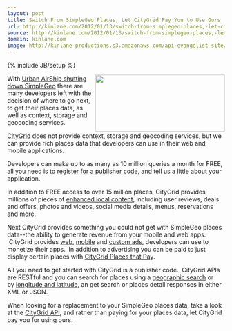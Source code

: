 ```yaml
---
layout: post
title: Switch From SimpleGeo Places, Let CityGrid Pay You to Use Ours
url: http://kinlane.com/2012/01/13/switch-from-simplegeo-places,-let-citygrid-pay-you-to-use-ours/
source: http://kinlane.com/2012/01/13/switch-from-simplegeo-places,-let-citygrid-pay-you-to-use-ours/
domain: kinlane.com
image: http://kinlane-productions.s3.amazonaws.com/api-evangelist-site/blog/simplegeo-to-citygrid.png
---
```

{% include JB/setup %}<p>
     <img class="aligncenter size-medium wp-image-493" title="simplegeo-to-citygrid" src="http://www.citygridmedia.com/developer/wp-content/uploads/2012/01/simplegeo-to-citygrid-300x132.png" alt="" width="300" height="132" align="right" />With&nbsp;<a title="Urban Airship shutting down SimpleGeo" href="http://www.citygridmedia.com/developer/blog/urban-airship-shutting-down-simplegeo/">Urban AirShip shutting down SimpleGeo</a>&nbsp;there are many developers left with the decision of where to go next, to get their places data, as well as context, storage and geocoding services.
</p>
<p>
     <a href="http://www.citygrid.com/">CityGrid</a>&nbsp;does not provide context, storage and geocoding services, but we can provide rich places data that developers can use in their web and mobile applications.
</p>
<p>
     Developers can make up to as many as 10 million queries a month for FREE, all you need is to&nbsp;<a title="register for a publisher code" href="http://developer.citygridmedia.com/dashboard/registration">register for a publisher code</a>, and tell us a little about your application.
</p>
<p>
     In addition to FREE access to over 15 million places, CityGrid provides millions of pieces of&nbsp;<a title="enhanced local content" href="http://docs.citygridmedia.com/display/citygridv2/Content+by+CityGrid">enhanced local content</a>, including user reviews, deals and offers, photos and videos, social media details, menus, reservations and more.
</p>
<p>
     Next CityGrid provides something you could not get with SimpleGeo places data--the ability to generate revenue from your mobile and web apps. &nbsp;CityGrid provides&nbsp;<a title="web advertising" href="http://docs.citygridmedia.com/display/citygridv2/Web+Ads+API">web</a>,&nbsp;<a title="mobile advertising" href="http://docs.citygridmedia.com/display/citygridv2/Mobile+Ads+API">mobile</a>&nbsp;and&nbsp;<a title="custom ads" href="http://docs.citygridmedia.com/display/citygridv2/Custom+Ads+API">custom ads</a>, developers can use to monetize their apps. &nbsp;In addition to advertising you can be paid to just display certain places with&nbsp;<a title="CityGrid Places that Pay" href="http://docs.citygridmedia.com/display/citygridv2/Places+that+Pay">CityGrid Places that Pay</a>.
</p>
<p>
     All you need to get started with CityGrid is a publisher code. &nbsp;CityGrid APIs are RESTful and you can search for places using a&nbsp;<a title="geographic search" href="http://docs.citygridmedia.com/display/citygridv2/Custom+Ads+API#CustomAdsAPI-ObtainingCustomAdsbyNamedGeographicRegion">geographic search</a>&nbsp;or by&nbsp;<a title="longitude and latitude" href="http://docs.citygridmedia.com/display/citygridv2/Places+API#PlacesAPI-SearchUsingLatitudeandLongitude">longitude and latitude</a>, an get search or places detail responses in either XML or JSON.
</p>
<p>
     When looking for a replacement to your SimpleGeo places data, take a look at the&nbsp;<a title="CityGrid API" href="http://developer.citygridmedia.com/">CityGrid API</a>, and rather than paying for your places data, let CityGrid pay you for using ours.
</p>